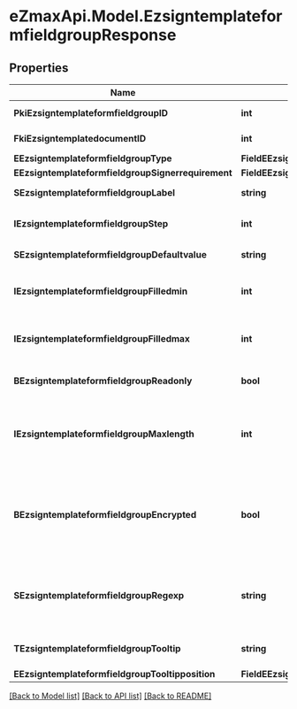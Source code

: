 
# eZmaxApi.Model.EzsigntemplateformfieldgroupResponse

## Properties

Name | Type | Description | Notes
------------ | ------------- | ------------- | -------------
**PkiEzsigntemplateformfieldgroupID** | **int** | The unique ID of the Ezsigntemplateformfieldgroup | 
**FkiEzsigntemplatedocumentID** | **int** | The unique ID of the Ezsigntemplatedocument | 
**EEzsigntemplateformfieldgroupType** | **FieldEEzsigntemplateformfieldgroupType** |  | 
**EEzsigntemplateformfieldgroupSignerrequirement** | **FieldEEzsigntemplateformfieldgroupSignerrequirement** |  | 
**SEzsigntemplateformfieldgroupLabel** | **string** | The Label for the Ezsigntemplateformfieldgroup | 
**IEzsigntemplateformfieldgroupStep** | **int** | The step when the Ezsigntemplatesigner will be invited to fill the form fields | 
**SEzsigntemplateformfieldgroupDefaultvalue** | **string** | The default value for the Ezsigntemplateformfieldgroup | [optional] 
**IEzsigntemplateformfieldgroupFilledmin** | **int** | The minimum number of Ezsigntemplateformfield that must be filled in the Ezsigntemplateformfieldgroup | 
**IEzsigntemplateformfieldgroupFilledmax** | **int** | The maximum number of Ezsigntemplateformfield that must be filled in the Ezsigntemplateformfieldgroup | 
**BEzsigntemplateformfieldgroupReadonly** | **bool** | Whether the Ezsigntemplateformfieldgroup is read only or not. | 
**IEzsigntemplateformfieldgroupMaxlength** | **int** | The maximum length for the value in the Ezsigntemplateformfieldgroup  This can only be set if eEzsigntemplateformfieldgroupType is **Text** or **Textarea** | [optional] 
**BEzsigntemplateformfieldgroupEncrypted** | **bool** | Whether the Ezsigntemplateformfieldgroup is encrypted in the database or not. Encrypted values are not displayed on the Ezsigndocument. This can only be set if eEzsigntemplateformfieldgroupType is **Text** or **Textarea** | [optional] 
**SEzsigntemplateformfieldgroupRegexp** | **string** | A regular expression to indicate what values are acceptable for the Ezsigntemplateformfieldgroup.  This can only be set if eEzsigntemplateformfieldgroupType is **Text** or **Textarea** | [optional] 
**TEzsigntemplateformfieldgroupTooltip** | **string** | A tooltip that will be presented to Ezsigntemplatesigner about the Ezsigntemplateformfieldgroup | [optional] 
**EEzsigntemplateformfieldgroupTooltipposition** | **FieldEEzsigntemplateformfieldgroupTooltipposition** |  | [optional] 

[[Back to Model list]](../README.md#documentation-for-models)
[[Back to API list]](../README.md#documentation-for-api-endpoints)
[[Back to README]](../README.md)

